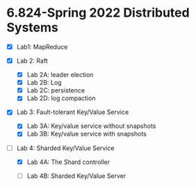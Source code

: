 # 6.824-Spring 2022 Distributed Systems

- [x] Lab1: MapReduce
- [x] Lab 2: Raft

    - [x] Lab 2A: leader election
    - [x] Lab 2B: Log
    - [x] Lab 2C: persistence
    - [x] Lab 2D: log compaction
- [x] Lab 3: Fault-tolerant Key/Value Service
  
  - [x] Lab 3A: Key/value service without snapshots
  - [x] Lab 3B: Key/value service with snapshots
- [ ] Lab 4: Sharded Key/Value Service

  - [x] Lab 4A: The Shard controller
  - [ ] Lab 4B: Sharded Key/Value Server



